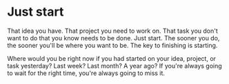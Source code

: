 # Just start

That idea you have. That project you need to work on. That task you don't want to do that you know needs to be done. Just start. The sooner you do, the sooner you'll be where you want to be. The key to finishing is starting.

Where would you be right now if you had started on your idea, project, or task yesterday? Last week? Last month? A year ago? If you're always going to wait for the right time, you're always going to miss it.
